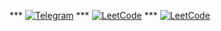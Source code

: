 
*** [<img alt="Telegram" src="https://img.shields.io/badge/Telegram-2CA5E0?style=flat&logo=telegram&logoColor=white" />](https://t.me/kamolovd) 
*** [<img alt="LeetCode" src="https://img.shields.io/badge/LeetCode-black?style=flat&logo=leetcode&logoColor=yellow" />](https://leetcode.com/u/kamolovd/) 
*** [<img alt="LeetCode" src="https://img.shields.io/badge/Linkedin-white?style=flat&logo=linkedin&logoColor=2CA5E0" />](https://linkedin.com/in/kamolovd) 


